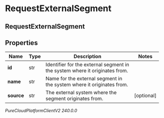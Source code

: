 # RequestExternalSegment

## RequestExternalSegment

## Properties

|Name | Type | Description | Notes|
|------------ | ------------- | ------------- | -------------|
| **id** | str | Identifier for the external segment in the system where it originates from. | |
| **name** | str | Name for the external segment in the system where it originates from. | |
| **source** | str | The external system where the segment originates from. | [optional] |



_PureCloudPlatformClientV2 240.0.0_
